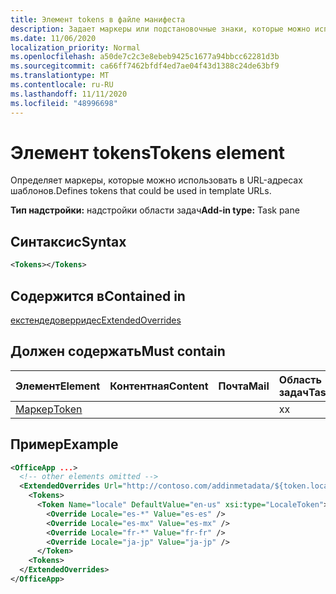 ```yaml
---
title: Элемент tokens в файле манифеста
description: Задает маркеры или подстановочные знаки, которые можно использовать с шаблонами URL-адресов в манифесте.
ms.date: 11/06/2020
localization_priority: Normal
ms.openlocfilehash: a50de7c2c3e8ebeb9425c1677a94bbcc62281d3b
ms.sourcegitcommit: ca66ff7462bfdf4ed7ae04f43d1388c24de63bf9
ms.translationtype: MT
ms.contentlocale: ru-RU
ms.lasthandoff: 11/11/2020
ms.locfileid: "48996698"
---
```

# <a name="tokens-element"></a><span data-ttu-id="a9311-103">Элемент tokens</span><span class="sxs-lookup"><span data-stu-id="a9311-103">Tokens element</span></span>

<span data-ttu-id="a9311-104">Определяет маркеры, которые можно использовать в URL-адресах шаблонов.</span><span class="sxs-lookup"><span data-stu-id="a9311-104">Defines tokens that could be used in template URLs.</span></span>

<span data-ttu-id="a9311-105">**Тип надстройки:** надстройки области задач</span><span class="sxs-lookup"><span data-stu-id="a9311-105">**Add-in type:** Task pane</span></span>

## <a name="syntax"></a><span data-ttu-id="a9311-106">Синтаксис</span><span class="sxs-lookup"><span data-stu-id="a9311-106">Syntax</span></span>

```XML
<Tokens></Tokens>
```

## <a name="contained-in"></a><span data-ttu-id="a9311-107">Содержится в</span><span class="sxs-lookup"><span data-stu-id="a9311-107">Contained in</span></span>

[<span data-ttu-id="a9311-108">екстендедоверридес</span><span class="sxs-lookup"><span data-stu-id="a9311-108">ExtendedOverrides</span></span>](extendedoverrides.md)

## <a name="must-contain"></a><span data-ttu-id="a9311-109">Должен содержать</span><span class="sxs-lookup"><span data-stu-id="a9311-109">Must contain</span></span>

|<span data-ttu-id="a9311-110">Элемент</span><span class="sxs-lookup"><span data-stu-id="a9311-110">Element</span></span>|<span data-ttu-id="a9311-111">Контентная</span><span class="sxs-lookup"><span data-stu-id="a9311-111">Content</span></span>|<span data-ttu-id="a9311-112">Почта</span><span class="sxs-lookup"><span data-stu-id="a9311-112">Mail</span></span>|<span data-ttu-id="a9311-113">Область задач</span><span class="sxs-lookup"><span data-stu-id="a9311-113">TaskPane</span></span>|
|:-----|:-----|:-----|:-----|
|[<span data-ttu-id="a9311-114">Маркер</span><span class="sxs-lookup"><span data-stu-id="a9311-114">Token</span></span>](token.md)|||<span data-ttu-id="a9311-115">x</span><span class="sxs-lookup"><span data-stu-id="a9311-115">x</span></span>|

## <a name="example"></a><span data-ttu-id="a9311-116">Пример</span><span class="sxs-lookup"><span data-stu-id="a9311-116">Example</span></span>

```XML
<OfficeApp ...>
  <!-- other elements omitted -->
  <ExtendedOverrides Url="http://contoso.com/addinmetadata/${token.locale}/extended-manifest-overrides.json">
    <Tokens>
      <Token Name="locale" DefaultValue="en-us" xsi:type="LocaleToken">
        <Override Locale="es-*" Value="es-es" />
        <Override Locale="es-mx" Value="es-mx" />
        <Override Locale="fr-*" Value="fr-fr" />
        <Override Locale="ja-jp" Value="ja-jp" />
      </Token>
    <Tokens>
  </ExtendedOverrides>
</OfficeApp>
```
